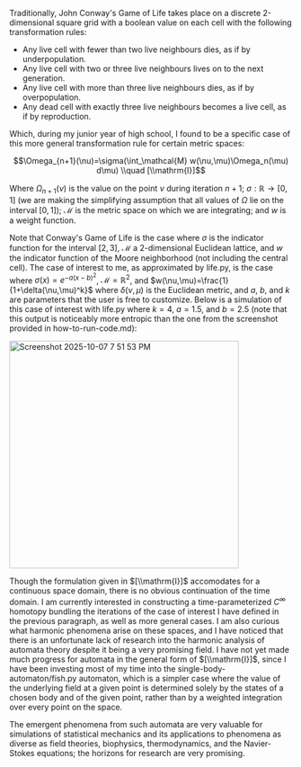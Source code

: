 Traditionally, John Conway's Game of Life takes place on a discrete 2-dimensional square grid with a boolean value on each cell with the following transformation rules:

- Any live cell with fewer than two live neighbours dies, as if by underpopulation.
- Any live cell with two or three live neighbours lives on to the next generation.
- Any live cell with more than three live neighbours dies, as if by overpopulation.
- Any dead cell with exactly three live neighbours becomes a live cell, as if by reproduction.

Which, during my junior year of high school, I found to be a specific case of this more general transformation rule for certain metric spaces:

$$\Omega_{n+1}(\nu)=\sigma(\int_\mathcal{M} w(\nu,\mu)\Omega_n(\mu) d\mu) \\quad [\\mathrm{I}]$$

Where $\Omega_{n+1}(\nu)$ is the value on the point $\nu$ during iteration $n+1$; $\sigma: \mathbb{R} \to [0,1]$ (we are making the simplifying assumption that all values of $\Omega$ lie on the interval $[0,1]$); $\mathcal{M}$ is the metric space on which we are integrating; and $w$ is a weight function.

Note that Conway's Game of Life is the case where $\sigma$ is the indicator function for the interval $[2,3]$, $\mathcal{M}$ a 2-dimensional Euclidean lattice, and $w$ the indicator function of the Moore neighborhood (not including the central cell).
The case of interest to me, as approximated by life.py, is the case where $\sigma(x)=e^{-a(x-b)^2}$, $\mathcal{M}=\mathbb{R}^2$, and $w(\nu,\mu)=\frac{1}{1+\delta(\nu,\mu)^k}$ where $\delta(\nu,\mu)$ is the Euclidean metric, and $a$, $b$, and $k$ are parameters that the user is free to customize. Below is a simulation of this case of interest with life.py where $k=4$, $a=1.5$, and $b=2.5$ (note that this output is noticeably more entropic than the one from the screenshot provided in how-to-run-code.md):

<img width="408" height="405" alt="Screenshot 2025-10-07 7 51 53 PM" src="https://github.com/user-attachments/assets/558fcc6b-04f0-4ad2-af8b-d7efe59b4c80" />

Though the formulation given in $[\\mathrm{I}]$ accomodates for a continuous space domain, there is no obvious continuation of the time domain. I am currently interested in constructing a time-parameterized $C^\infty$ homotopy bundling the iterations of the case of interest I have defined in the previous paragraph, as well as more general cases. I am also curious what harmonic phenomena arise on these spaces, and I have noticed that there is an unfortunate lack of research into the harmonic analysis of automata theory despite it being a very promising field. I have not yet made much progress for automata in the general form of $[\\mathrm{I}]$, since I have been investing most of my time into the single-body-automaton/fish.py automaton, which is a simpler case where the value of the underlying field at a given point is determined solely by the states of a chosen body and of the given point, rather than by a weighted integration over every point on the space.

The emergent phenomena from such automata are very valuable for simulations of statistical mechanics and its applications to phenomena as diverse as field theories, biophysics, thermodynamics, and the Navier-Stokes equations; the horizons for research are very promising.
